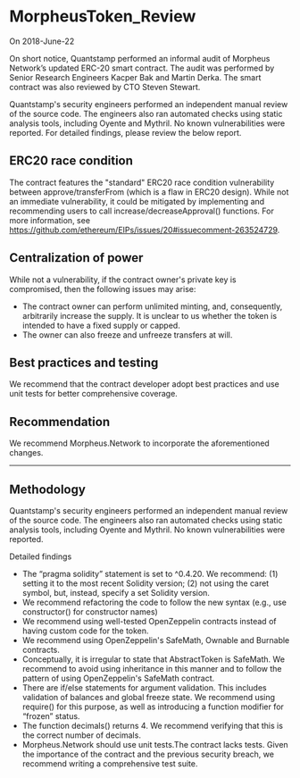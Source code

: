 # MorpheusToken_Review
On 2018-June-22

On short notice, Quantstamp performed an informal audit of Morpheus Network’s updated ERC-20 smart contract. The audit was performed by Senior Research Engineers Kacper Bak and Martin Derka. The smart contract was also reviewed by CTO Steven Stewart. 

Quantstamp's security engineers performed an independent manual review of the source code. The engineers also ran automated checks using static analysis tools, including Oyente and Mythril. No known vulnerabilities were reported. For detailed findings, please review the below report.

## ERC20 race condition
The contract features the "standard" ERC20 race condition vulnerability between approve/transferFrom (which is a flaw in ERC20 design). While not an immediate vulnerability, it could be mitigated by implementing and recommending users to call increase/decreaseApproval() functions. For more information, see https://github.com/ethereum/EIPs/issues/20#issuecomment-263524729.

## Centralization of power
While not a vulnerability, if the contract owner's private key is compromised, then the following issues may arise:

* The contract owner can perform unlimited minting, and, consequently, arbitrarily increase the supply.  It is unclear to us whether the token is intended to have a fixed supply or capped.
* The owner can also freeze and unfreeze transfers at will.

## Best practices and testing
We recommend that the contract developer adopt best practices and use unit tests for better comprehensive coverage. 

## Recommendation
We recommend Morpheus.Network to incorporate the aforementioned changes. 

---

## Methodology

Quantstamp's security engineers performed an independent manual review of the source code. The engineers also ran automated checks using static analysis tools, including Oyente and Mythril. No known vulnerabilities were reported.

Detailed findings

* The “pragma solidity” statement is set to ^0.4.20. We recommend: (1) setting it to the most recent Solidity version; (2) not using the caret symbol, but, instead, specify a set Solidity version.
* We recommend refactoring the code to follow the new syntax (e.g., use constructor() for constructor names)
* We recommend using well-tested OpenZeppelin contracts instead of having custom code for the token.
* We recommend using OpenZeppelin's SafeMath, Ownable and Burnable contracts.
* Conceptually, it is irregular to state that AbstractToken is SafeMath. We recommend to avoid using inheritance in this manner and to follow the pattern of using OpenZeppelin's SafeMath contract.
* There are if/else statements for argument validation. This includes validation of balances and global freeze state. We recommend using require() for this purpose, as well as introducing a function modifier for “frozen” status.
* The function decimals() returns 4. We recommend verifying that this is the correct number of decimals.
* Morpheus.Network should use unit tests.The contract lacks tests. Given the importance of the contract and the previous security breach, we recommend writing a comprehensive test suite.






